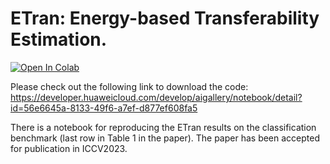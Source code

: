 # ETran: Energy-based Transferability Estimation.

[![Open In Colab](https://colab.research.google.com/assets/colab-badge.svg)]([https://colab.research.google.com/drive/1d_bcHtBm-rR0mTVJ7484WVJ5Gmk5NkbB#scrollTo=Xtvy95RHLbrd](https://colab.research.google.com/drive/1IFpB3-Z99WcmfJG4MEFTrkmdvdHPsYtt?usp=sharing))


Please check out the following link to download the code: https://developer.huaweicloud.com/develop/aigallery/notebook/detail?id=56e6645a-8133-49f6-a7ef-d877ef608fa5


There is a notebook for reproducing the ETran results on the classification benchmark (last row in Table 1 in the paper). The paper has been accepted for publication in ICCV2023.
